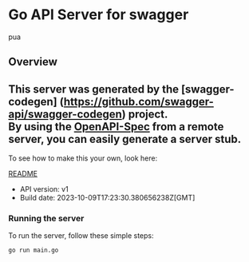 # Go API Server for swagger

pua

## Overview
This server was generated by the [swagger-codegen]
(https://github.com/swagger-api/swagger-codegen) project.  
By using the [OpenAPI-Spec](https://github.com/OAI/OpenAPI-Specification) from a remote server, you can easily generate a server stub.  
-

To see how to make this your own, look here:

[README](https://github.com/swagger-api/swagger-codegen/blob/master/README.md)

- API version: v1
- Build date: 2023-10-09T17:23:30.380656238Z[GMT]


### Running the server
To run the server, follow these simple steps:

```
go run main.go
```

